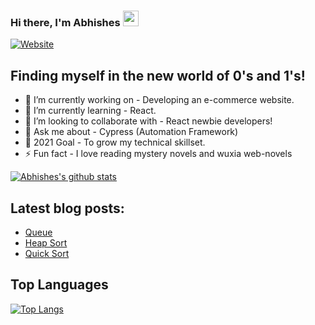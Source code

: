 ### Hi there, I'm Abhishes <img src="https://media.giphy.com/media/hvRJCLFzcasrR4ia7z/giphy.gif" width="25px">
[![Website](https://img.shields.io/badge/Co--founder%2FAuthor-%40%20fullyunderstood.com-blue)](https://fullyunderstood.com/author/abhishes-shukla/)

## Finding myself in the new world of 0's and 1's! 
- 🔭 I’m currently working on - Developing an e-commerce website.
- 🌱 I’m currently learning - React.
- 👯 I’m looking to collaborate with - React newbie developers!
- 💬 Ask me about - Cypress (Automation Framework)
- 🥅 2021 Goal - To grow my technical skillset.
- ⚡ Fun fact - I love reading mystery novels and wuxia web-novels

<!-- Status Card -->
[![Abhishes's github stats](https://github-readme-stats.vercel.app/api?username=abhishes007&count_private=true&include_all_commits=true&theme=jolly)](https://github.com/abhishes007)


<!-- ## Connect with me:
[<img align="left" alt="codeSTACKr.com" width="22px" src="https://raw.githubusercontent.com/iconic/open-iconic/master/svg/globe.svg" />][website]
[<img align="left" alt="codeSTACKr | Twitter" width="22px" src="https://cdn.jsdelivr.net/npm/simple-icons@v3/icons/twitter.svg" />][twitter]
[<img align="left" alt="codeSTACKr | LinkedIn" width="22px" src="https://cdn.jsdelivr.net/npm/simple-icons@v3/icons/linkedin.svg" />][linkedin]
<br /> -->

<!-- Optional if you have blogs -->
## Latest blog posts:
<!-- BLOG-POST-LIST:START -->
- [Queue](https://fullyunderstood.com/queue/)
- [Heap Sort](https://fullyunderstood.com/pseudocodes/heap-sort/)
- [Quick Sort](https://fullyunderstood.com/pseudocodes/quick-sort/)
<!-- BLOG-POST-LIST:END -->

<!-- Language Card -->
## Top Languages
[![Top Langs](https://github-readme-stats.vercel.app/api/top-langs/?username=abhishes007&layout=compact)](https://github.com/abhishes007/github-readme-stats)
<!-- This section you create this variables that are used above 
[website]: https://google.com
[twitter]: https://twitter.com/
[linkedin]: https://www.linkedin.com/in/ -->
